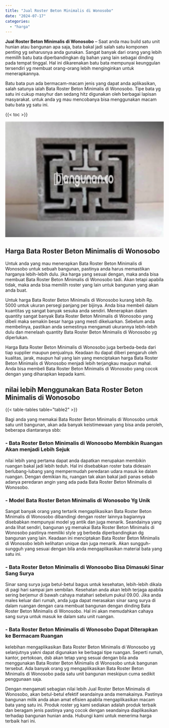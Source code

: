 ```yaml
---
title: "Jual Roster Beton Minimalis di Wonosobo"
date: "2024-07-17"
categories: 
  - "harga"
---
```


**Jual Roster Beton Minimalis di Wonosobo** – Saat anda mau build satu unit hunian atau bangunan apa saja, bata bakal jadi salah satu komponen penting yg seharusnya anda gunakan. Sangat banyak dari orang yang lebih memilih batu bata diperbandingkan dg bahan yang lain sebagai dinding pada tempat tinggal. Hal ini dikarenakan batu bata mempunyai keunggulan tersendiri yg membuat orang-orang lebih menginginkan untuk menerapkannya.

Batu bata pun ada bermacam-macam jenis yang dapat anda aplikasikan, salah satunya ialah Bata Roster Beton Minimalis di Wonosobo. Tipe bata yg satu ini cukup masyhur dan sedang hitz digunakan oleh berbagai lapisan masyarakat. untuk anda yg mau mencobanya bisa menggunakan macam batu bata yg satu ini.

{{< toc >}}

![Jual Roster Beton Minimalis di Wonosobo](/images/bata-roster-minimalis-06.png)

## Harga Bata Roster Beton Minimalis di Wonosobo

Untuk anda yang mau menerapkan Bata Roster Beton Minimalis di Wonosobo untuk sebuah bangunan, pastinya anda harus memastikan harganya lebih-lebih dulu. jika harga yang sesuai dengan, maka anda bisa membuat Bata Roster Beton Minimalis di Wonosobo tadi. Akan tetapi apabila tidak, maka anda bisa memilih roster yang lain untuk bangunan yang akan anda buat.

Untuk harga Bata Roster Beton Minimalis di Wonosobo kurang lebih Rp. 5000 untuk ukuran persegi panjang per bijinya. Anda bisa membeli dalam kuantitas yg sangat banyak sesuka anda sendiri. Menerapkan dalam quantity sangat banyak Bata Roster Beton Minimalis di Wonosobo yang dibeli maka semakin besar harga yang mesti dikeluarkan. Sebelum anda membelinya, pastikan anda semestinya mengamati ukurannya lebih-lebih dulu dan menelaah quantity Bata Roster Beton Minimalis di Wonosobo yg diperlukan.

Harga Bata Roster Beton Minimalis di Wonosobo juga berbeda-beda dari tiap supplier maupun penjualnya. Keadaan itu dapat diberi pengaruh oleh kualitas, jarak, maupun hal yang lain yang menciptakan harga Bata Roster Beton Minimalis di Wonosobo menjadi lebih terjangkau maupun mahal. Anda bisa membeli Bata Roster Beton Minimalis di Wonosobo yang cocok dengan yang diharapkan kepada kami.

## nilai lebih Menggunakan Bata Roster Beton Minimalis di Wonosobo

{{< table-tables table="table2" >}}

Bagi anda yang memakai Bata Roster Beton Minimalis di Wonosobo untuk satu unit bangunan, akan ada banyak keistimewaan yang bisa anda peroleh, beberapa diantaranya sbb:

### \- Bata Roster Beton Minimalis di Wonosobo Membikin Ruangan Akan menjadi Lebih Sejuk

nilai lebih yang pertama dapat anda dapatkan merupakan membikin ruangan bakal jadi lebih teduh. Hal ini disebabkan roster bata didesain berlubang-lubang yang mempermudah peredaran udara masuk ke dalam ruangan. Dengan demikian itu, ruangan tak akan bakal jadi panas sebab adanya peredaran angin yang ada pada Bata Roster Beton Minimalis di Wonosobo.

### \- Model Bata Roster Beton Minimalis di Wonosobo Yg Unik

Sangat banyak orang yang tertarik mengaplikasikan Bata Roster Beton Minimalis di Wonosobo dibandingi dengan roster lainnya bagiannya disebabkan mempunyai model yg antik dan juga menarik. Seandainya yang anda lihat sendiri, bangunan yg memakai Bata Roster Beton Minimalis di Wonosobo pastinya memiliki style yg berbeda diperbandingkan dg bangunan yang lain. Keadaan ini menciptakan Bata Roster Beton Minimalis di Wonosobo lebih kelihatan unique dan juga menarik. Akan sungguh-sungguh yang sesuai dengan bila anda mengaplikasikan material bata yang satu ini.

### \- Bata Roster Beton Minimalis di Wonosobo Bisa Dimasuki Sinar Sang Surya

Sinar sang surya juga betul-betul bagus untuk kesehatan, lebih-lebih dikala di pagi hari sampai jam sembilan. Kesehatan anda akan lebih terjaga apabila sering berjemur di bawah cahaya matahari sebelum pukul 09.00. Jika anda males keluar dari rumah, anda juga dapat merasakan sinar sang surya di dalam ruangan dengan cara membuat bangunan dengan dinding Bata Roster Beton Minimalis di Wonosobo. Hal ini akan memudahkan cahaya sang surya untuk masuk ke dalam satu unit ruangan.

### \- Bata Roster Beton Minimalis di Wonosobo Dapat Diterapkan ke Bermacam Ruangan

kelebihan mengaplikasikan Bata Roster Beton Minimalis di Wonosobo yg selanjutnya yakni dapat digunakan ke berbagai tipe ruangan. Seperti rumah, kantor, pertokoan, dsb akan tetap yang sesuai dengan bila anda menggunakan Bata Roster Beton Minimalis di Wonosobo untuk bangunan tersebut. Ada banyak orang yg mengaplikasikan Bata Roster Beton Minimalis di Wonosobo pada satu unit bangunan meskipun cuma sedikit penggunaan saja.

Dengan mengamati sebagian nilai lebih Jual Roster Beton Minimalis di Wonosobo, akan betul-betul efektif seandainya anda memakainya. Pastinya bangunan milik anda akan amat efisien apabila mengaplikasikan macam bata yang satu ini. Produk roster yg kami sediakan adalah produk terbaik dan beragam jenis pastinya yang cocok dengan seandainya diaplikasikan terhadap bangunan hunian anda. Hubungi kami untuk menerima harga terbaik hari ini.
